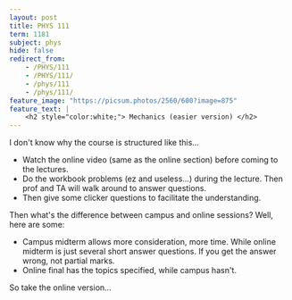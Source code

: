 ```yaml
---
layout: post
title: PHYS 111
term: 1181
subject: phys
hide: false
redirect_from:
    - /PHYS/111
    - /PHYS/111/
    - /phys/111
    - /phys/111/
feature_image: "https://picsum.photos/2560/600?image=875"
feature_text: |
    <h2 style="color:white;"> Mechanics (easier version) </h2>
---
```


I don't know why the course is structured like this...
- Watch the online video (same as the online section) before coming to the lectures.
- Do the workbook problems (ez and useless...) during the lecture. Then prof and TA will walk around to answer questions.
- Then give some clicker questions to facilitate the understanding.

Then what's the difference between campus and online sessions? Well, here are some:
- Campus midterm allows more consideration, more time. While online midterm is just several  short answer questions. If you get the answer wrong, not partial marks.
- Online final has the topics specified, while campus hasn't.

So take the online version...
